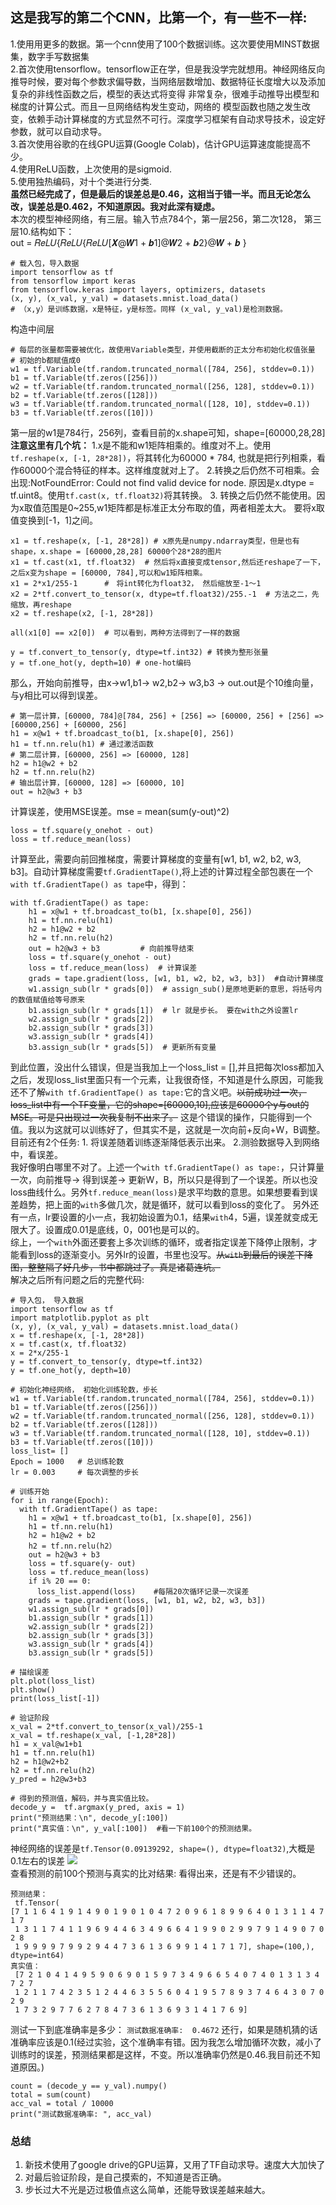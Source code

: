## 这是我写的第二个CNN，比第一个，有一些不一样: 
1.使用用更多的数据。第一个cnn使用了100个数据训练。这次要使用MINST数据集，数字手写数据集<br>
2.首次使用tensorflow。tensorflow正在学，但是我没学完就想用。神经网络反向推导时候，要对每个参数求偏导数，当网络层数增加、数据特征长度增大以及添加复杂的非线性函数之后，模型的表达式将变得 非常复杂，很难手动推导出模型和梯度的计算公式。而且一旦网络结构发生变动，网络的 模型函数也随之发生改变，依赖手动计算梯度的方式显然不可行。深度学习框架有自动求导技术，设定好参数，就可以自动求导。<br>
3.首次使用谷歌的在线GPU运算(Google Colab)，估计GPU运算速度能提高不少。<br>
4.使用ReLU函数，上次使用的是sigmoid.<br>
5.使用独热编码，对十个类进行分类.<br>
**虽然已经完成了，但是最后的误差总是0.46，这相当于错一半。而且无论怎么改，误差总是0.462，不知道原因。我对此深有疑虑。**<br>
本次的模型神经网络，有三层。输入节点784个，第一层256，第二次128， 第三层10.结构如下：<br>
    out = 𝑅𝑒𝐿𝑈{𝑅𝑒𝐿𝑈{𝑅𝑒𝐿𝑈[𝑿@𝑾1 + 𝒃1]@𝑾2 + 𝒃2}@𝑾 + 𝒃 }  <br>
```
# 载入包，导入数据
import tensorflow as tf
from tensorflow import keras
from tensorflow.keras import layers, optimizers, datasets
(x, y), (x_val, y_val) = datasets.mnist.load_data()  
# （x,y）是训练数据，x是特征，y是标签。同样 (x_val, y_val)是检测数据。
```
构造中间层
```
# 每层的张量都需要被优化，故使用Variable类型，并使用截断的正太分布初始化权值张量
# 初始的b都赋值成0
w1 = tf.Variable(tf.random.truncated_normal([784, 256], stddev=0.1)) 
b1 = tf.Variable(tf.zeros([256]))
w2 = tf.Variable(tf.random.truncated_normal([256, 128], stddev=0.1)) 
b2 = tf.Variable(tf.zeros([128]))
w3 = tf.Variable(tf.random.truncated_normal([128, 10], stddev=0.1)) 
b3 = tf.Variable(tf.zeros([10]))
```
第一层的w1是784行，256列，查看目前的x.shape可知，shape=[60000,28,28]<br> 
**注意这里有几个坑：** 1.x是不能和w1矩阵相乘的。维度对不上。使用`tf.reshape(x, [-1, 28*28])`，将其转化为60000 * 784, 也就是把行列相乘，看作60000个混合特征的样本。这样维度就对上了。 2.转换之后仍然不可相乘。会出现:NotFoundError: Could not find valid device for node. 原因是x.dtype = tf.uint8。使用`tf.cast(x, tf.float32)`将其转换。 3. 转换之后仍然不能使用。因为x取值范围是0~255,w1矩阵都是标准正太分布取的值，两者相差太大。 要将x取值变换到[-1，1]之间。<br>
```
x1 = tf.reshape(x, [-1, 28*28]) # x原先是numpy.ndarray类型，但是也有shape，x.shape = [60000,28,28] 60000个28*28的图片
x1 = tf.cast(x1, tf.float32)  # 然后将x直接变成tensor,然后还reshape了一下，之后x变为shape = [60000, 784],可以和w1矩阵相乘。
x1 = 2*x1/255-1      #　将int转化为float32， 然后缩放至-1～1
x2 = 2*tf.convert_to_tensor(x, dtype=tf.float32)/255.-1  # 方法之二，先缩放，再reshape
x2 = tf.reshape(x2, [-1, 28*28])

all(x1[0] == x2[0])  # 可以看到，两种方法得到了一样的数据

y = tf.convert_to_tensor(y, dtype=tf.int32) # 转换为整形张量
y = tf.one_hot(y, depth=10) # one-hot编码

```
那么，开始向前推导，由x->w1,b1-> w2,b2-> w3,b3 -> out.out是个10维向量，与y相比可以得到误差。
```
# 第一层计算，[60000, 784]@[784, 256] + [256] => [60000, 256] + [256] => [60000,256] + [60000, 256]
h1 = x@w1 + tf.broadcast_to(b1, [x.shape[0], 256]) 
h1 = tf.nn.relu(h1) # 通过激活函数
# 第二层计算，[60000, 256] => [60000, 128] 
h2 = h1@w2 + b2
h2 = tf.nn.relu(h2)
# 输出层计算，[60000, 128] => [60000, 10] 
out = h2@w3 + b3
```
计算误差，使用MSE误差。mse = mean(sum(y-out)^2)
```
loss = tf.square(y_onehot - out)
loss = tf.reduce_mean(loss)
```
计算至此，需要向前回推梯度，需要计算梯度的变量有[w1, b1, w2, b2, w3, b3]。自动计算梯度需要`tf.GradientTape()`,将上述的计算过程全部包裹在一个`with tf.GradientTape() as tape`中，得到：
```
with tf.GradientTape() as tape:
    h1 = x@w1 + tf.broadcast_to(b1, [x.shape[0], 256]) 
    h1 = tf.nn.relu(h1)
    h2 = h1@w2 + b2
    h2 = tf.nn.relu(h2)
    out = h2@w3 + b3         # 向前推导结束
    loss = tf.square(y_onehot - out)
    loss = tf.reduce_mean(loss)  # 计算误差
    grads = tape.gradient(loss, [w1, b1, w2, b2, w3, b3])  #自动计算梯度
    w1.assign_sub(lr * grads[0])  # assign_sub()是原地更新的意思，将括号内的数值赋值给等号原来
    b1.assign_sub(lr * grads[1])  # lr 就是步长。 要在with之外设置lr
    w2.assign_sub(lr * grads[2]) 
    b2.assign_sub(lr * grads[3]) 
    w3.assign_sub(lr * grads[4]) 
    b3.assign_sub(lr * grads[5])  # 更新所有变量
```
到此位置，没出什么错误，但是当我加上一个loss_list = [],并且把每次loss都加入之后，发现loss_list里面只有一个元素，让我很奇怪，不知道是什么原因，可能我还不了解`with tf.GradientTape() as tape:`它的含义吧。~~以前成功过一次，loss_list中有一个TF变量，它的shape=[60000,10],应该是60000个y与out的MSE。可是只出现过一次我复制不出来了。~~ 这是个错误的操作，只能得到一个值。我以为这就可以训练好了，但其实不是，这就是一次向前+反向+W，B调整。<br>
目前还有2个任务: 1. 将误差随着训练逐渐降低表示出来。 2.测验数据导入到网络中，看误差。<br>
我好像明白哪里不对了。上述一个`with tf.GradientTape() as tape:`，只计算量一次，向前推导-> 得到误差-> 更新W，B，所以只是得到了一个误差。所以也没loss曲线什么。另外`tf.reduce_mean(loss)`是求平均数的意思。如果想要看到误差趋势，把上面的`with`多做几次，就是循环，就可以看到loss的变化了。 另外还有一点，lr要设置的小一点，我初始设置为0.1，结果`with`4，5遍，误差就变成无限大了。设置成0.01是底线，0，001也是可以的。<br>
综上，一个`with`外面还要套上多次训练的循环，或者指定误差下降停止限制，才能看到loss的逐渐变小。另外lr的设置，书里也没写。~~从`with`到最后的误差下降图，整整隔了好几步，书中都跳过了。真是诸葛连坑。~~<br>
解决之后所有问题之后的完整代码:
```
# 导入包， 导入数据
import tensorflow as tf
import matplotlib.pyplot as plt
(x, y), (x_val, y_val) = datasets.mnist.load_data()
x = tf.reshape(x, [-1, 28*28])   
x = tf.cast(x, tf.float32)      
x = 2*x/255-1    
y = tf.convert_to_tensor(y, dtype=tf.int32) 
y = tf.one_hot(y, depth=10) 

# 初始化神经网络， 初始化训练轮数，步长
w1 = tf.Variable(tf.random.truncated_normal([784, 256], stddev=0.1)) 
b1 = tf.Variable(tf.zeros([256]))
w2 = tf.Variable(tf.random.truncated_normal([256, 128], stddev=0.1)) 
b2 = tf.Variable(tf.zeros([128]))
w3 = tf.Variable(tf.random.truncated_normal([128, 10], stddev=0.1)) 
b3 = tf.Variable(tf.zeros([10]))
loss_list= []  
Epoch = 1000   # 总训练轮数
lr = 0.003     # 每次调整的步长

# 训练开始
for i in range(Epoch):
  with tf.GradientTape() as tape:
    h1 = x@w1 + tf.broadcast_to(b1, [x.shape[0], 256]) 
    h1 = tf.nn.relu(h1) 
    h2 = h1@w2 + b2
    h2 = tf.nn.relu(h2）
    out = h2@w3 + b3
    loss = tf.square(y- out)
    loss = tf.reduce_mean(loss)
    if i% 20 == 0:    
      loss_list.append(loss)    #每隔20次循环记录一次误差
    grads = tape.gradient(loss, [w1, b1, w2, b2, w3, b3])
    w1.assign_sub(lr * grads[0]) 
    b1.assign_sub(lr * grads[1])
    w2.assign_sub(lr * grads[2]) 
    b2.assign_sub(lr * grads[3]) 
    w3.assign_sub(lr * grads[4]) 
    b3.assign_sub(lr * grads[5])

# 描绘误差
plt.plot(loss_list)
plt.show()
print(loss_list[-1])

# 验证阶段
x_val = 2*tf.convert_to_tensor(x_val)/255-1  
x_val = tf.reshape(x_val, [-1,28*28])
h1 = x_val@w1+b1
h1 = tf.nn.relu(h1)
h2 = h1@w2+b2
h2 = tf.nn.relu(h2)
y_pred = h2@w3+b3 

# 得到的预测值，解码，并与真实值比较。
decode_y =  tf.argmax(y_pred, axis = 1)
print("预测结果：\n", decode_y[:100])
print("真实值：\n", y_val[:100])  #看一下前100个的预测结果。
```
神经网络的误差是`tf.Tensor(0.09139292, shape=(), dtype=float32)`,大概是0.1左右的误差
<img src = "./pics/loss_list.png"><br>
查看预测的前100个预测与真实的比对结果: 看得出来，还是有不少错误的。<br>
```
预测结果：
 tf.Tensor(
[7 1 1 6 4 1 9 1 4 9 0 1 9 0 1 0 4 7 2 0 9 6 1 8 9 9 6 4 0 1 3 1 1 4 7 1 7
 1 3 1 1 7 4 1 1 9 6 9 4 4 6 3 4 9 6 6 4 1 9 9 0 2 9 9 7 9 1 4 9 0 7 0 2 8
 1 9 9 9 9 7 9 9 2 9 4 4 7 3 6 1 3 6 9 9 1 4 1 7 1 7], shape=(100,), dtype=int64)
真实值：
 [7 2 1 0 4 1 4 9 5 9 0 6 9 0 1 5 9 7 3 4 9 6 6 5 4 0 7 4 0 1 3 1 3 4 7 2 7
 1 2 1 1 7 4 2 3 5 1 2 4 4 6 3 5 5 6 0 4 1 9 5 7 8 9 3 7 4 6 4 3 0 7 0 2 9
 1 7 3 2 9 7 7 6 2 7 8 4 7 3 6 1 3 6 9 3 1 4 1 7 6 9]
```
测试一下到底准确率是多少： `测试数据准确率:  0.4672` 还行，如果是随机猜的话准确率应该是0.1(经过实验，这个准确率有错。因为我怎么增加循环次数，减小了训练时的误差，预测结果都是这样，不变。所以准确率仍然是0.46.我目前还不知道原因。)<br>
```
count = (decode_y == y_val).numpy()
total = sum(count)
acc_val = total / 10000
print("测试数据准确率: ", acc_val)
```
### 总结
1. 新技术使用了google drive的GPU运算，又用了TF自动求导。速度大大加快了
2. 对最后验证阶段，是自己摸索的，不知道是否正确。
3. 步长过大不光是迈过极值点这么简单，还能导致误差越来越大。

